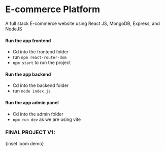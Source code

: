 # E-commerce Platform
A full stack E-commerce website using React JS, MongoDB, Express, and NodeJS

#### Run the app frontend
- Cd into the frontend folder
- run `npm react-router-dom`
- `npm start` to run the project

#### Run the app backend
- Cd into the backend folder
- run `node index.js`

#### Run the app admin panel
- Cd into the admin folder
- `npm run dev` as we are using vite


### FINAL PROJECT V1:
{inset loom demo}
